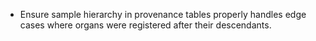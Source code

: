 - Ensure sample hierarchy in provenance tables properly handles edge cases where organs were registered after their descendants.
